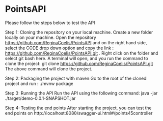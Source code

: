 # PointsAPI

Please follow the steps below to test the API

Step 1: Cloning the repository on your local machine. 
Create a new folder locally on your machine. 
Open the repository https://github.com/ReginaCoelis/PointsAPI and on the right hand side, select the CODE drop down option and copy the link : https://github.com/ReginaCoelis/PointsAPI.git .
Right click on the folder and select git bash here. A terminal will open, and you run the command to clone the project:  git clone https://github.com/ReginaCoelis/PointsAPI.git
The above command will clone the project.

Step 2: Packaging the project with maven
Go to the root of the cloned project and run :  ./mvnw package 

Step 3: Running the API
Run the API using the following command:  java -jar ./target/demo-0.0.1-SNAPSHOT.jar

Step 4: Testing the end points
After starting the project, you can test the end points on 
http://localhost:8080/swagger-ui.html#/points45controller

